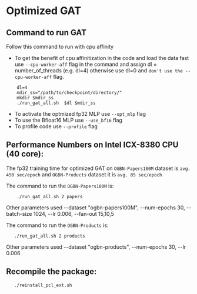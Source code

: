 
# Optimized GAT


## Command to run GAT

Follow this command to run with cpu affinity
 - To get the benefit of cpu affinitization in the code and load the data fast use `--cpu-worker-aff` flag in the command and assign dl = number_of_threads (e.g. dl=4) otherwise use dl=0 and `don't use the --cpu-worker-aff` flag.
 
```
    dl=4
    mdir_ss="/path/to/checkpoint/directory/"
    mkdir $mdir_ss
    ./run_gat_all.sh  $dl $mdir_ss
``` 

- To activate the optmized fp32 MLP use `--opt_mlp` flag  
- To use the Bfloat16 MLP use `--use_bf16` flag
- To profile code use `--profile` flag



## Performance Numbers on Intel ICX-8380 CPU (40 core):

 The fp32 training time for optimized GAT on `OGBN-Papers100M` dataset is `avg. 450 sec/epoch` and `OGBN-Products` dataset it is `avg. 85 sec/epoch` 

 The command to run the `OGBN-Papers100M` is:

 ```
     ./run_gat_all.sh 2 papers
 ```
  Other parameters used --dataset "ogbn-papers100M", --num-epochs 30, --batch-size 1024, --lr 0.006, --fan-out 15,10,5

The command to run the `OGBN-Products` is:

 ```
    ./run_gat_all.sh 2 products
 ``` 
  Other parameters used --dataset "ogbn-products", --num-epochs 30, --lr 0.006 

## Recompile the package:

```
   ./reinstall_pcl_ext.sh
```
